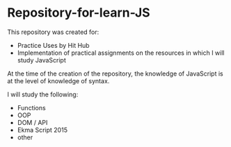 # Repository-for-learn-JS
This repository was created for: 
- Practice Uses by Hit Hub 
- Implementation of practical assignments on the resources in which I will study JavaScript  

At the time of the creation of the repository, the knowledge of JavaScript is at the level of knowledge of syntax.  

I will study the following: 
- Functions
- OOP 
- DOM / API 
- Ekma Script 2015 
- other

